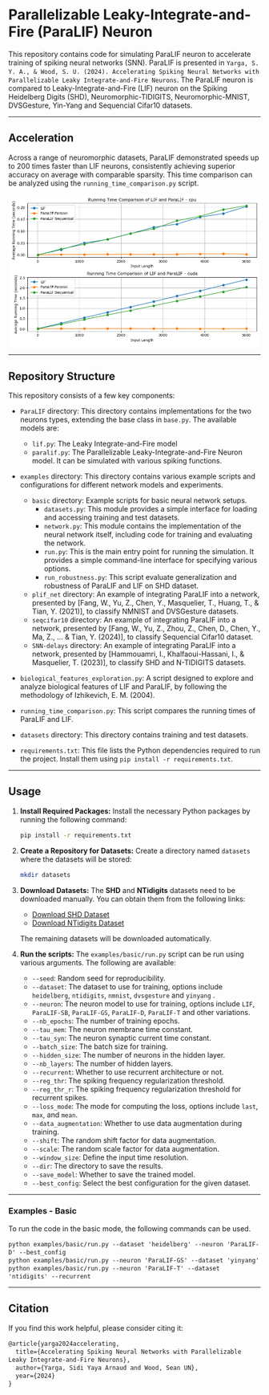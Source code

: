 # Parallelizable Leaky-Integrate-and-Fire (ParaLIF) Neuron

This repository contains code for simulating ParaLIF neuron to accelerate training of spiking neural networks (SNN). ParaLIF is presented in `Yarga, S. Y. A., & Wood, S. U. (2024). Accelerating Spiking Neural Networks with Parallelizable Leaky Integrate-and-Fire Neurons`. The ParaLIF neuron is compared to Leaky-Integrate-and-Fire (LIF) neuron on the Spiking Heidelberg Digits (SHD), Neuromorphic-TIDIGITS, Neuromorphic-MNIST, DVSGesture, Yin-Yang and Sequencial Cifar10 datasets. 

---
## Acceleration
Across a range of neuromorphic datasets, ParaLIF demonstrated speeds up to 200 times faster than LIF neurons, consistently achieving superior accuracy on average with comparable sparsity.
This time comparison can be analyzed using the `running_time_comparison.py` script.

![ParaLIF acceleration](images/time_comparison.png)

---
## Repository Structure
This repository consists of a few key components:

- `ParaLIF` directory: This directory contains implementations for the two neurons types, extending the base class in `base.py`. The available models are:
	-  `lif.py`: The Leaky Integrate-and-Fire model  
	-  `paralif.py`: The Parallelizable Leaky-Integrate-and-Fire Neuron model. It can be simulated with various spiking functions.

- `examples` directory: This directory contains various example scripts and configurations for different network models and experiments.
    - `basic` directory: Example scripts for basic neural network setups.
        - `datasets.py`: This module provides a simple interface for loading and accessing training and test datasets.
        - `network.py`: This module contains the implementation of the neural network itself, including code for training and evaluating the network.
        - `run.py`: This is the main entry point for running the simulation. It provides a simple command-line interface for specifying various options.
        - `run_robustness.py`: This script evaluate generalization and robustness of ParaLIF and LIF on SHD dataset.
    - `plif_net` directory: An example of integrating ParaLIF into a network, presented by [Fang, W., Yu, Z., Chen, Y., Masquelier, T., Huang, T., & Tian, Y. (2021)], to classify NMNIST and DVSGesture datasets.
    - `seqcifar10` directory: An example of integrating ParaLIF into a network, presented by [Fang, W., Yu, Z., Zhou, Z., Chen, D., Chen, Y., Ma, Z., ... & Tian, Y. (2024)], to classify Sequencial Cifar10 dataset.
    - `SNN-delays` directory: An example of integrating ParaLIF into a network, presented by [Hammouamri, I., Khalfaoui-Hassani, I., & Masquelier, T. (2023)], to classify SHD and N-TIDIGITS datasets.

- `biological_features_exploration.py`:  A script designed to explore and analyze biological features of LIF and ParaLIF, by following the methodology of Izhikevich, E. M. (2004).

- `running_time_comparison.py`: This script compares the running times of ParaLIF and LIF.

- `datasets` directory: This directory contains training and test datasets.

- `requirements.txt`:  This file lists the Python dependencies required to run the project. Install them using `pip install -r requirements.txt`.


---

## Usage

1.  **Install Required Packages:** Install the necessary Python packages by running the following command:
    
    ```bash
    pip install -r requirements.txt
    
    ```
    
2.  **Create a Repository for Datasets:** Create a directory named `datasets` where the datasets will be stored:
    
    ```bash
    mkdir datasets
    
    ```
    
3.  **Download Datasets:** The **SHD** and **NTidigits** datasets need to be downloaded manually. You can obtain them from the following links:
    
    -   [Download SHD Dataset](https://zenkelab.org/resources/spiking-heidelberg-datasets-shd/)
    -   [Download NTidigits Dataset](https://docs.google.com/document/d/1Uxe7GsKKXcy6SlDUX4hoJVAC0-UkH-8kr5UXp0Ndi1M)
    
      The remaining datasets will be downloaded automatically.



4.  **Run the scripts:** The `examples/basic/run.py` script can be run using various arguments. The following are available:

     - `--seed`: Random seed for reproducibility.
     - `--dataset`: The dataset to use for training, options include `heidelberg`, `ntidigits`, `nmnist`, `dvsgesture` and `yinyang` .
     - `--neuron`: The neuron model to use for training, options include `LIF`, `ParaLIF-SB`, `ParaLIF-GS`, `ParaLIF-D`, `ParaLIF-T` and other variations.
     - `--nb_epochs`: The number of training epochs.
     - `--tau_mem`: The neuron membrane time constant.
     - `--tau_syn`: The neuron synaptic current time constant.
     - `--batch_size`: The batch size for training.
     - `--hidden_size`: The number of neurons in the hidden layer.
     - `--nb_layers`: The number of hidden layers.
     - `--recurrent`: Whether to use recurrent architecture or not.
     - `--reg_thr`: The spiking frequency regularization threshold.
     - `--reg_thr_r`: The spiking frequency regularization threshold for recurrent spikes.
     - `--loss_mode`: The mode for computing the loss, options include `last`, `max`, and `mean`.
     - `--data_augmentation`: Whether to use data augmentation during training.
     - `--shift`: The random shift factor for data augmentation.
     - `--scale`: The random scale factor for data augmentation.
     - `--window_size`: Define the input time resolution.
     - `--dir`: The directory to save the results.
     - `--save_model`: Whether to save the trained model.
     - `--best_config`: Select the best configuration for the given dataset.

---

### Examples - Basic
To run the code in the basic mode, the following commands can be used.
```console
python examples/basic/run.py --dataset 'heidelberg' --neuron 'ParaLIF-D' --best_config
python examples/basic/run.py --neuron 'ParaLIF-GS' --dataset 'yinyang'
python examples/basic/run.py --neuron 'ParaLIF-T' --dataset 'ntidigits' --recurrent
```


---

## Citation
If you find this work helpful, please consider citing it:

```
@article{yarga2024accelerating,
  title={Accelerating Spiking Neural Networks with Parallelizable Leaky Integrate-and-Fire Neurons},
  author={Yarga, Sidi Yaya Arnaud and Wood, Sean UN},
  year={2024}
}
```









